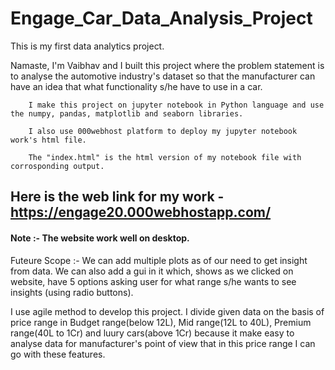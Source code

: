 # Engage_Car_Data_Analysis_Project
This is my first data analytics project.

Namaste,
        I'm Vaibhav and I built this project where the problem statement is to analyse the automotive industry's dataset so that the manufacturer can have an idea that what functionality s/he have to use in a car.
        
        I make this project on jupyter notebook in Python language and use the numpy, pandas, matplotlib and seaborn libraries.
        
        I also use 000webhost platform to deploy my jupyter notebook work's html file.
        
        The "index.html" is the html version of my notebook file with corrosponding output.
       
## Here is the web link for my work - https://engage20.000webhostapp.com/

#### Note :- The website work well on desktop.

Futeure Scope :- We can add multiple plots as of our need to get insight from data. We can also add a gui in it which, shows as we clicked on website, have 5 options asking user for what range s/he wants to see insights (using radio buttons). 

I use agile method to develop this project.
I divide given data on the basis of price range in Budget range(below 12L), Mid range(12L to 40L), Premium range(40L to 1Cr) and luury cars(above 1Cr) because it make easy to analyse data for manufacturer's point of view that in this price range I can go with these features.
